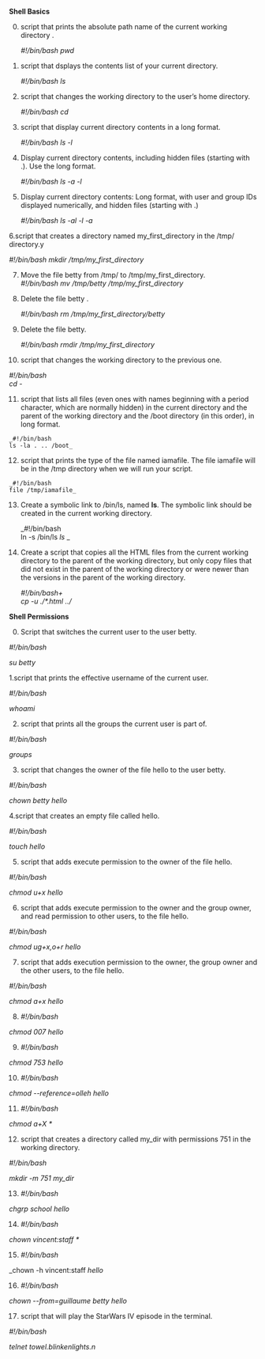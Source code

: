 __Shell Basics__

0. script that prints the absolute path name of the current working directory .
  
   _#!/bin/bash
   pwd_
   
1. script that dsplays the contents list of your current directory.

   _#!/bin/bash
   ls_
   
2. script that changes the working directory to the user’s home directory.

   _#!/bin/bash
   cd_

3. script that display current directory contents in a long format.

   _#!/bin/bash	
   ls -l_

4. Display current directory contents, including hidden files (starting with .). Use the long format. 

   _#!/bin/bash
   ls -a -l_

5. Display current directory contents: Long format, with user and group IDs displayed numerically, and hidden files (starting with .)	
	
   _#!/bin/bash
   ls -al -l -a_

6.script that creates a directory named my_first_directory in the /tmp/ directory.y

   _#!/bin/bash
   mkdir  /tmp/my_first_directory_

7. Move the file betty from /tmp/ to /tmp/my_first_directory.		
   _#!/bin/bash
   mv /tmp/betty /tmp/my_first_directory_

8. Delete the file betty	.
	
   _#!/bin/bash
   rm  /tmp/my_first_directory/betty_

9. Delete the file betty.
		
   _#!/bin/bash
   rmdir /tmp/my_first_directory_
  	
1. script that changes the working directory to the previous one.	

  _#!/bin/bash	
   cd  -_

11.  script that lists all files (even ones with names beginning with a period character, which are normally hidden) in the current directory and the parent of the working directory and the /boot directory (in this order), in long format.	

    _#!/bin/bash
    ls -la . .. /boot_

12.  script that prints the type of the file named iamafile. The file iamafile will be in the /tmp directory when we will run your script.

    _#!/bin/bash
    file /tmp/iamafile_

13. Create a symbolic link to /bin/ls, named __ls__. The symbolic link should be created in the current working directory.

    _#!/bin/bash		
    ln -s /bin/ls  _ls_ _

14. Create a script that copies all the HTML files from the current working directory to the parent of the working directory, but only copy files that did not exist in the parent of the working directory or were newer than the versions in the parent of the working directory.

    _#!/bin/bash+		
    cp -u ./*.html  ../_


__Shell Permissions__

0. Script that switches the current user to the user betty.

_#!/bin/bash_

_su betty_

1.script that prints the effective username of the current user.

_#!/bin/bash_

_whoami_

2. script that prints all the groups the current user is part of.

_#!/bin/bash_

_groups_

3. script that changes the owner of the file hello to the user betty.

_#!/bin/bash_

_chown betty hello_

4.script that creates an empty file called hello.

 _#!/bin/bash_
 
_touch hello_

5. script that adds execute permission to the owner of the file hello.

 _#!/bin/bash_
 
_chmod u+x hello_

6.   script that adds execute permission to the owner and the group owner, and read permission to other users, to the file hello.

_#!/bin/bash_

_chmod ug+x,o+r hello_

7. script that adds execution permission to the owner, the group owner and the other users, to the file hello.

_#!/bin/bash_

_chmod a+x hello_

8. _#!/bin/bash_

_chmod 007 hello_

9. _#!/bin/bash_

_chmod 753 hello_

10. _#!/bin/bash_

_chmod --reference=olleh hello_

11. _#!/bin/bash_

_chmod a+X *_

12. script that creates a directory called my_dir with permissions 751 in the working directory.

_#!/bin/bash_

_mkdir -m 751 my_dir_

13. _#!/bin/bash_

_chgrp school hello_

14. _#!/bin/bash_

_chown vincent:staff *_

15. _#!/bin/bash_

_chown -h vincent:staff _hello_

16. _#!/bin/bash_

_chown --from=guillaume betty hello_

17. script that will play the StarWars IV episode in the terminal.

_#!/bin/bash_

_telnet towel.blinkenlights.n_



